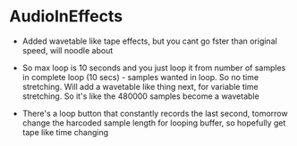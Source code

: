 # AudioInEffects

- Added wavetable like tape effects, but you cant go fster than original speed, will noodle about 

- So max loop is 10 seconds and you just loop it from number of samples in complete loop (10 secs) - samples wanted in loop. So no time stretching. Will add a wavetable like thing next, for variable time stretching. So it's like the 480000 samples become a wavetable 

- There's a loop button that constantly records the last second, tomorrow change the harcoded sample length for looping buffer, so hopefully get tape like time changing 
